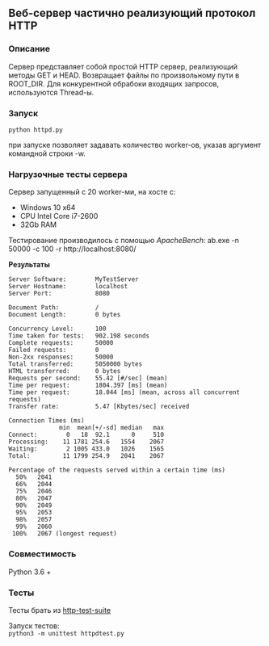 ## Веб-сервер частично реализующий протокол HTTP
### Описание
Сервер представляет собой простой HTTP сервер, реализующий методы GET и HEAD.
Возвращает файлы по произвольному пути в ROOT_DIR. Для конкурентной обрабоки входящих запросов, используются Thread-ы.


### Запуск
```python httpd.py```

при запуске позволяет задавать количество worker-ов, указав аргумент командной строки -w.

### Нагрузочные тесты сервера
Сервер запущенный с 20 worker-ми, на хосте с:
* Windows 10 x64
* CPU Intel Core i7-2600
* 32Gb RAM

Тестирование производилось с помощью *ApacheBench*:
ab.exe -n 50000 -c 100 -r http://localhost:8080/

__Результаты__
```
Server Software:        MyTestServer
Server Hostname:        localhost
Server Port:            8080

Document Path:          /
Document Length:        0 bytes

Concurrency Level:      100
Time taken for tests:   902.198 seconds
Complete requests:      50000
Failed requests:        0
Non-2xx responses:      50000
Total transferred:      5050000 bytes
HTML transferred:       0 bytes
Requests per second:    55.42 [#/sec] (mean)
Time per request:       1804.397 [ms] (mean)
Time per request:       18.044 [ms] (mean, across all concurrent requests)
Transfer rate:          5.47 [Kbytes/sec] received

Connection Times (ms)
              min  mean[+/-sd] median   max
Connect:        0   18  92.1      0     510
Processing:    11 1781 254.6   1554    2067
Waiting:        2 1005 433.0   1026    1565
Total:         11 1799 254.9   2041    2067

Percentage of the requests served within a certain time (ms)
  50%   2041
  66%   2044
  75%   2046
  80%   2047
  90%   2049
  95%   2053
  98%   2057
  99%   2060
 100%   2067 (longest request)
```


### Совместимость
Python 3.6 +

### Тесты
Тесты брать из
[http-test-suite](https://github.com/s-stupnikov/http-test-suite)

Запуск тестов:</br>
```python3 -m unittest httpdtest.py```
